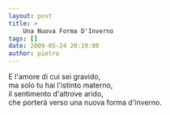 ```yaml
---
layout: post
title: >
    Una Nuova Forma D'Inverno
tags: []
date: 2009-05-24 20:19:00
author: pietro
---
```

E l'amore di cui sei gravido,<br/>ma solo tu hai l'istinto materno,<br/>il sentimento d'altrove arido,<br/>che porterà verso una nuova forma d'inverno.
